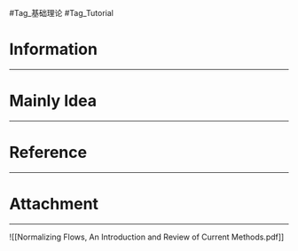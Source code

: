 #Tag_基础理论 #Tag_Tutorial 
# Information
---


# Mainly Idea
---


# Reference
---


# Attachment
---
![[Normalizing Flows, An Introduction and Review of Current Methods.pdf]]